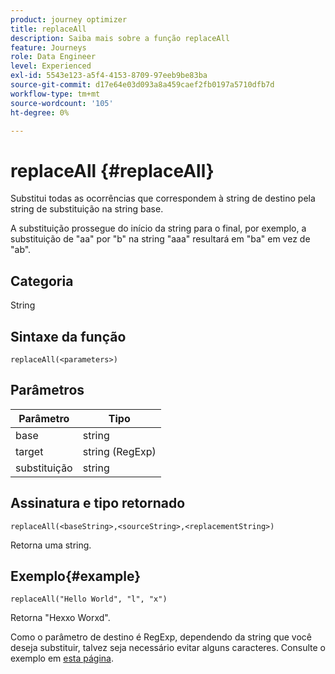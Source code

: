 ```yaml
---
product: journey optimizer
title: replaceAll
description: Saiba mais sobre a função replaceAll
feature: Journeys
role: Data Engineer
level: Experienced
exl-id: 5543e123-a5f4-4153-8709-97eeb9be83ba
source-git-commit: d17e64e03d093a8a459caef2fb0197a5710dfb7d
workflow-type: tm+mt
source-wordcount: '105'
ht-degree: 0%

---
```


# replaceAll {#replaceAll}

Substitui todas as ocorrências que correspondem à string de destino pela string de substituição na string base.

A substituição prossegue do início da string para o final, por exemplo, a substituição de &quot;aa&quot; por &quot;b&quot; na string &quot;aaa&quot; resultará em &quot;ba&quot; em vez de &quot;ab&quot;.

## Categoria

String

## Sintaxe da função

`replaceAll(<parameters>)`

## Parâmetros

| Parâmetro | Tipo |
|-----------|--------------|
| base | string |
| target | string (RegExp) |
| substituição | string |

## Assinatura e tipo retornado

`replaceAll(<baseString>,<sourceString>,<replacementString>)`

Retorna uma string.

## Exemplo{#example}

`replaceAll("Hello World", "l", "x")`

Retorna &quot;Hexxo Worxd&quot;.

Como o parâmetro de destino é RegExp, dependendo da string que você deseja substituir, talvez seja necessário evitar alguns caracteres. Consulte o exemplo em [esta página](../functions/functionreplace.md#example_2).
